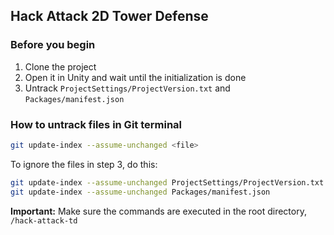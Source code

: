 ## Hack Attack 2D Tower Defense

### Before you begin
1. Clone the project
2. Open it in Unity and wait until the initialization is done
3. Untrack `ProjectSettings/ProjectVersion.txt` and `Packages/manifest.json`

### How to untrack files in Git terminal
```bash
git update-index --assume-unchanged <file>
```

To ignore the files in step 3, do this:

```bash
git update-index --assume-unchanged ProjectSettings/ProjectVersion.txt
git update-index --assume-unchanged Packages/manifest.json
```
<b>Important:</b> Make sure the commands are executed in the root directory, `/hack-attack-td`
